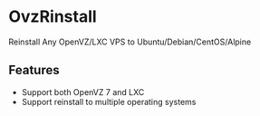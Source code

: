 # OvzRinstall
Reinstall Any OpenVZ/LXC VPS to Ubuntu/Debian/CentOS/Alpine

## Features
- Support both OpenVZ 7 and LXC
- Support reinstall to multiple operating systems
